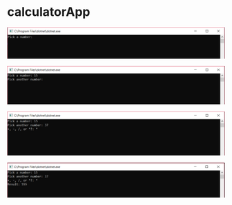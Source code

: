 # calculatorApp

![First snip: ](/lab_snips/calc-1.png)

![Second snip: ](/lab_snips/calc-2.png)

![Third snip: ](/lab_snips/calc-3.png)

![Fourth snip: ](/lab_snips/calc-4.png)